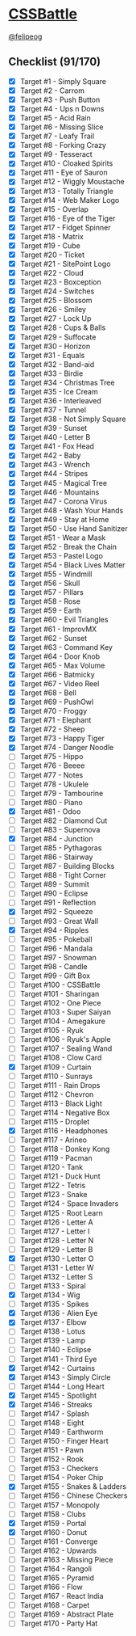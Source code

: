 # [CSSBattle](https://cssbattle.dev)

[@felipeog](https://cssbattle.dev/player/felipeog)

## Checklist (91/170)

- [x] Target <span>#</span>1 - Simply Square
- [x] Target <span>#</span>2 - Carrom
- [x] Target <span>#</span>3 - Push Button
- [x] Target <span>#</span>4 - Ups n Downs
- [x] Target <span>#</span>5 - Acid Rain
- [x] Target <span>#</span>6 - Missing Slice
- [x] Target <span>#</span>7 - Leafy Trail
- [x] Target <span>#</span>8 - Forking Crazy
- [x] Target <span>#</span>9 - Tesseract
- [x] Target <span>#</span>10 - Cloaked Spirits
- [x] Target <span>#</span>11 - Eye of Sauron
- [x] Target <span>#</span>12 - Wiggly Moustache
- [x] Target <span>#</span>13 - Totally Triangle
- [x] Target <span>#</span>14 - Web Maker Logo
- [x] Target <span>#</span>15 - Overlap
- [x] Target <span>#</span>16 - Eye of the Tiger
- [x] Target <span>#</span>17 - Fidget Spinner
- [x] Target <span>#</span>18 - Matrix
- [x] Target <span>#</span>19 - Cube
- [x] Target <span>#</span>20 - Ticket
- [x] Target <span>#</span>21 - SitePoint Logo
- [x] Target <span>#</span>22 - Cloud
- [x] Target <span>#</span>23 - Boxception
- [x] Target <span>#</span>24 - Switches
- [x] Target <span>#</span>25 - Blossom
- [x] Target <span>#</span>26 - Smiley
- [x] Target <span>#</span>27 - Lock Up
- [x] Target <span>#</span>28 - Cups & Balls
- [x] Target <span>#</span>29 - Suffocate
- [x] Target <span>#</span>30 - Horizon
- [x] Target <span>#</span>31 - Equals
- [x] Target <span>#</span>32 - Band-aid
- [x] Target <span>#</span>33 - Birdie
- [x] Target <span>#</span>34 - Christmas Tree
- [x] Target <span>#</span>35 - Ice Cream
- [x] Target <span>#</span>36 - Interleaved
- [x] Target <span>#</span>37 - Tunnel
- [x] Target <span>#</span>38 - Not Simply Square
- [x] Target <span>#</span>39 - Sunset
- [x] Target <span>#</span>40 - Letter B
- [x] Target <span>#</span>41 - Fox Head
- [x] Target <span>#</span>42 - Baby
- [x] Target <span>#</span>43 - Wrench
- [x] Target <span>#</span>44 - Stripes
- [x] Target <span>#</span>45 - Magical Tree
- [x] Target <span>#</span>46 - Mountains
- [x] Target <span>#</span>47 - Corona Virus
- [x] Target <span>#</span>48 - Wash Your Hands
- [x] Target <span>#</span>49 - Stay at Home
- [x] Target <span>#</span>50 - Use Hand Sanitizer
- [x] Target <span>#</span>51 - Wear a Mask
- [x] Target <span>#</span>52 - Break the Chain
- [x] Target <span>#</span>53 - Pastel Logo
- [x] Target <span>#</span>54 - Black Lives Matter
- [x] Target <span>#</span>55 - Windmill
- [x] Target <span>#</span>56 - Skull
- [x] Target <span>#</span>57 - Pillars
- [x] Target <span>#</span>58 - Rose
- [x] Target <span>#</span>59 - Earth
- [x] Target <span>#</span>60 - Evil Triangles
- [x] Target <span>#</span>61 - ImprovMX
- [x] Target <span>#</span>62 - Sunset
- [x] Target <span>#</span>63 - Command Key
- [x] Target <span>#</span>64 - Door Knob
- [x] Target <span>#</span>65 - Max Volume
- [x] Target <span>#</span>66 - Batmicky
- [x] Target <span>#</span>67 - Video Reel
- [x] Target <span>#</span>68 - Bell
- [x] Target <span>#</span>69 - PushOwl
- [x] Target <span>#</span>70 - Froggy
- [x] Target <span>#</span>71 - Elephant
- [x] Target <span>#</span>72 - Sheep
- [x] Target <span>#</span>73 - Happy Tiger
- [x] Target <span>#</span>74 - Danger Noodle
- [ ] Target <span>#</span>75 - Hippo
- [ ] Target <span>#</span>76 - Beeee
- [ ] Target <span>#</span>77 - Notes
- [ ] Target <span>#</span>78 - Ukulele
- [ ] Target <span>#</span>79 - Tambourine
- [ ] Target <span>#</span>80 - Piano
- [x] Target <span>#</span>81 - Odoo
- [ ] Target <span>#</span>82 - Diamond Cut
- [ ] Target <span>#</span>83 - Supernova
- [x] Target <span>#</span>84 - Junction
- [ ] Target <span>#</span>85 - Pythagoras
- [ ] Target <span>#</span>86 - Stairway
- [ ] Target <span>#</span>87 - Building Blocks
- [ ] Target <span>#</span>88 - Tight Corner
- [ ] Target <span>#</span>89 - Summit
- [ ] Target <span>#</span>90 - Eclipse
- [ ] Target <span>#</span>91 - Reflection
- [x] Target <span>#</span>92 - Squeeze
- [ ] Target <span>#</span>93 - Great Wall
- [x] Target <span>#</span>94 - Ripples
- [ ] Target <span>#</span>95 - Pokeball
- [ ] Target <span>#</span>96 - Mandala
- [ ] Target <span>#</span>97 - Snowman
- [ ] Target <span>#</span>98 - Candle
- [ ] Target <span>#</span>99 - Gift Box
- [ ] Target <span>#</span>100 - CSSBattle
- [ ] Target <span>#</span>101 - Sharingan
- [ ] Target <span>#</span>102 - One Piece
- [ ] Target <span>#</span>103 - Super Saiyan
- [ ] Target <span>#</span>104 - Amegakure
- [ ] Target <span>#</span>105 - Ryuk
- [ ] Target <span>#</span>106 - Ryuk's Apple
- [ ] Target <span>#</span>107 - Sealing Wand
- [ ] Target <span>#</span>108 - Clow Card
- [x] Target <span>#</span>109 - Curtain
- [ ] Target <span>#</span>110 - Sunrays
- [ ] Target <span>#</span>111 - Rain Drops
- [ ] Target <span>#</span>112 - Chevron
- [ ] Target <span>#</span>113 - Black Light
- [ ] Target <span>#</span>114 - Negative Box
- [ ] Target <span>#</span>115 - Droplet
- [x] Target <span>#</span>116 - Headphones
- [ ] Target <span>#</span>117 - Arineo
- [ ] Target <span>#</span>118 - Donkey Kong
- [ ] Target <span>#</span>119 - Pacman
- [ ] Target <span>#</span>120 - Tank
- [ ] Target <span>#</span>121 - Duck Hunt
- [ ] Target <span>#</span>122 - Tetris
- [ ] Target <span>#</span>123 - Snake
- [ ] Target <span>#</span>124 - Space Invaders
- [ ] Target <span>#</span>125 - Root Learn
- [ ] Target <span>#</span>126 - Letter A
- [ ] Target <span>#</span>127 - Letter I
- [ ] Target <span>#</span>128 - Letter N
- [ ] Target <span>#</span>129 - Letter B
- [x] Target <span>#</span>130 - Letter O
- [ ] Target <span>#</span>131 - Letter W
- [ ] Target <span>#</span>132 - Letter S
- [ ] Target <span>#</span>133 - Spiral
- [x] Target <span>#</span>134 - Wig
- [ ] Target <span>#</span>135 - Spikes
- [x] Target <span>#</span>136 - Alien Eye
- [x] Target <span>#</span>137 - Elbow
- [ ] Target <span>#</span>138 - Lotus
- [ ] Target <span>#</span>139 - Lamp
- [ ] Target <span>#</span>140 - Eclipse
- [ ] Target <span>#</span>141 - Third Eye
- [x] Target <span>#</span>142 - Curtains
- [x] Target <span>#</span>143 - Simply Circle
- [ ] Target <span>#</span>144 - Long Heart
- [x] Target <span>#</span>145 - Spotlight
- [x] Target <span>#</span>146 - Streaks
- [ ] Target <span>#</span>147 - Splash
- [ ] Target <span>#</span>148 - Eight
- [ ] Target <span>#</span>149 - Earthworm
- [ ] Target <span>#</span>150 - Finger Heart
- [ ] Target <span>#</span>151 - Pawn
- [ ] Target <span>#</span>152 - Rook
- [ ] Target <span>#</span>153 - Checkers
- [ ] Target <span>#</span>154 - Poker Chip
- [x] Target <span>#</span>155 - Snakes & Ladders
- [ ] Target <span>#</span>156 - Chinese Checkers
- [ ] Target <span>#</span>157 - Monopoly
- [ ] Target <span>#</span>158 - Clubs
- [x] Target <span>#</span>159 - Portal
- [x] Target <span>#</span>160 - Donut
- [ ] Target <span>#</span>161 - Converge
- [ ] Target <span>#</span>162 - Upwards
- [ ] Target <span>#</span>163 - Missing Piece
- [ ] Target <span>#</span>164 - Rangoli
- [ ] Target <span>#</span>165 - Pyramid
- [ ] Target <span>#</span>166 - Flow
- [ ] Target <span>#</span>167 - React India
- [ ] Target <span>#</span>168 - Carpet
- [ ] Target <span>#</span>169 - Abstract Plate
- [ ] Target <span>#</span>170 - Party Hat
